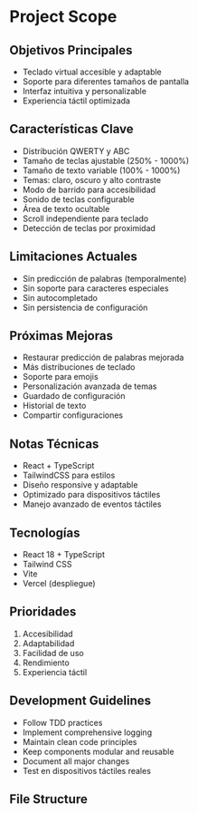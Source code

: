 # Project Scope

## Objetivos Principales

- Teclado virtual accesible y adaptable
- Soporte para diferentes tamaños de pantalla
- Interfaz intuitiva y personalizable
- Experiencia táctil optimizada

## Características Clave

- Distribución QWERTY y ABC
- Tamaño de teclas ajustable (250% - 1000%)
- Tamaño de texto variable (100% - 1000%)
- Temas: claro, oscuro y alto contraste
- Modo de barrido para accesibilidad
- Sonido de teclas configurable
- Área de texto ocultable
- Scroll independiente para teclado
- Detección de teclas por proximidad

## Limitaciones Actuales

- Sin predicción de palabras (temporalmente)
- Sin soporte para caracteres especiales
- Sin autocompletado
- Sin persistencia de configuración

## Próximas Mejoras

- Restaurar predicción de palabras mejorada
- Más distribuciones de teclado
- Soporte para emojis
- Personalización avanzada de temas
- Guardado de configuración
- Historial de texto
- Compartir configuraciones

## Notas Técnicas

- React + TypeScript
- TailwindCSS para estilos
- Diseño responsive y adaptable
- Optimizado para dispositivos táctiles
- Manejo avanzado de eventos táctiles

## Tecnologías

- React 18 + TypeScript
- Tailwind CSS
- Vite
- Vercel (despliegue)

## Prioridades

1. Accesibilidad
2. Adaptabilidad
3. Facilidad de uso
4. Rendimiento
5. Experiencia táctil

## Development Guidelines

- Follow TDD practices
- Implement comprehensive logging
- Maintain clean code principles
- Keep components modular and reusable
- Document all major changes
- Test en dispositivos táctiles reales

## File Structure
